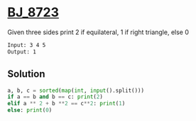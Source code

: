 # [BJ_8723](https://acmicpc.net/problem/8723)

Given three sides print 2 if equilateral, 1 if right triangle, else 0

```txt
Input: 3 4 5
Output: 1
```

## Solution

```py
a, b, c = sorted(map(int, input().split()))
if a == b and b == c: print(2)
elif a ** 2 + b **2 == c**2: print(1)
else: print(0)
```

